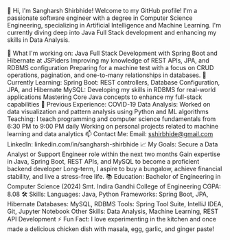 👋 Hi, I'm Sangharsh Shirbhide!
Welcome to my GitHub profile! I'm a passionate software engineer with a degree in Computer Science Engineering, specializing in Artificial Intelligence and Machine Learning. I'm currently diving deep into Java Full Stack development and enhancing my skills in Data Analysis.

🔭 What I'm working on:
Java Full Stack Development with Spring Boot and Hibernate at JSPiders
Improving my knowledge of REST APIs, JPA, and RDBMS configuration
Preparing for a machine test with a focus on CRUD operations, pagination, and one-to-many relationships in databases.
🌱 Currently Learning:
Spring Boot: REST controllers, Database Configuration, JPA, and Hibernate
MySQL: Developing my skills in RDBMS for real-world applications
Mastering Core Java concepts to enhance my full-stack capabilities
💼 Previous Experience:
COVID-19 Data Analysis: Worked on data visualization and pattern analysis using Python and ML algorithms
Teaching: I teach programming and computer science fundamentals from 6:30 PM to 9:00 PM daily
Working on personal projects related to machine learning and data analytics
📫 Contact Me:
Email: sshirbhide@gmail.com
LinkedIn: linkedin.com/in/sangharsh-shirbhide
📈 My Goals:
Secure a Data Analyst or Support Engineer role within the next two months
Gain expertise in Java, Spring Boot, REST APIs, and MySQL to become a proficient backend developer
Long-term, I aspire to buy a bungalow, achieve financial stability, and live a stress-free life.
📚 Education:
Bachelor of Engineering in Computer Science (2024)
Smt. Indira Gandhi College of Engineering
CGPA: 8.08
🛠 Skills:
Languages: Java, Python
Frameworks: Spring Boot, JPA, Hibernate
Databases: MySQL, RDBMS
Tools: Spring Tool Suite, IntelliJ IDEA, Git, Jupyter Notebook
Other Skills: Data Analysis, Machine Learning, REST API Development
⚡ Fun Fact:
I love experimenting in the kitchen and once made a delicious chicken dish with masala, egg, garlic, and ginger paste!
